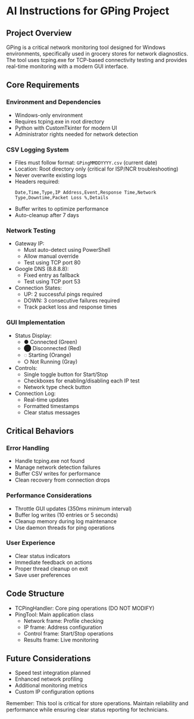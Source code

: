 # AI Instructions for GPing Project

## Project Overview
GPing is a critical network monitoring tool designed for Windows environments, specifically used in grocery stores for network diagnostics. The tool uses tcping.exe for TCP-based connectivity testing and provides real-time monitoring with a modern GUI interface.

## Core Requirements

### Environment and Dependencies
- Windows-only environment
- Requires tcping.exe in root directory
- Python with CustomTkinter for modern UI
- Administrator rights needed for network detection

### CSV Logging System
- Files must follow format: `GPingMMDDYYYY.csv` (current date)
- Location: Root directory only (critical for ISP/NCR troubleshooting)
- Never overwrite existing logs
- Headers required:
  ```
  Date,Time,Type,IP Address,Event,Response Time,Network Type,Downtime,Packet Loss %,Details
  ```
- Buffer writes to optimize performance
- Auto-cleanup after 7 days

### Network Testing
- Gateway IP:
  - Must auto-detect using PowerShell
  - Allow manual override
  - Test using TCP port 80
- Google DNS (8.8.8.8):
  - Fixed entry as fallback
  - Test using TCP port 53
- Connection States:
  - UP: 2 successful pings required
  - DOWN: 3 consecutive failures required
  - Track packet loss and response times

### GUI Implementation
- Status Display:
  - ● Connected (Green)
  - ⬤ Disconnected (Red)
  - ◌ Starting (Orange)
  - ○ Not Running (Gray)
- Controls:
  - Single toggle button for Start/Stop
  - Checkboxes for enabling/disabling each IP test
  - Network type check button
- Connection Log:
  - Real-time updates
  - Formatted timestamps
  - Clear status messages

## Critical Behaviors

### Error Handling
- Handle tcping.exe not found
- Manage network detection failures
- Buffer CSV writes for performance
- Clean recovery from connection drops

### Performance Considerations
- Throttle GUI updates (350ms minimum interval)
- Buffer log writes (10 entries or 5 seconds)
- Cleanup memory during log maintenance
- Use daemon threads for ping operations

### User Experience
- Clear status indicators
- Immediate feedback on actions
- Proper thread cleanup on exit
- Save user preferences

## Code Structure
- TCPingHandler: Core ping operations (DO NOT MODIFY)
- PingTool: Main application class
  - Network frame: Profile checking
  - IP frame: Address configuration
  - Control frame: Start/Stop operations
  - Results frame: Live monitoring

## Future Considerations
- Speed test integration planned
- Enhanced network profiling
- Additional monitoring metrics
- Custom IP configuration options

Remember: This tool is critical for store operations. Maintain reliability and performance while ensuring clear status reporting for technicians.